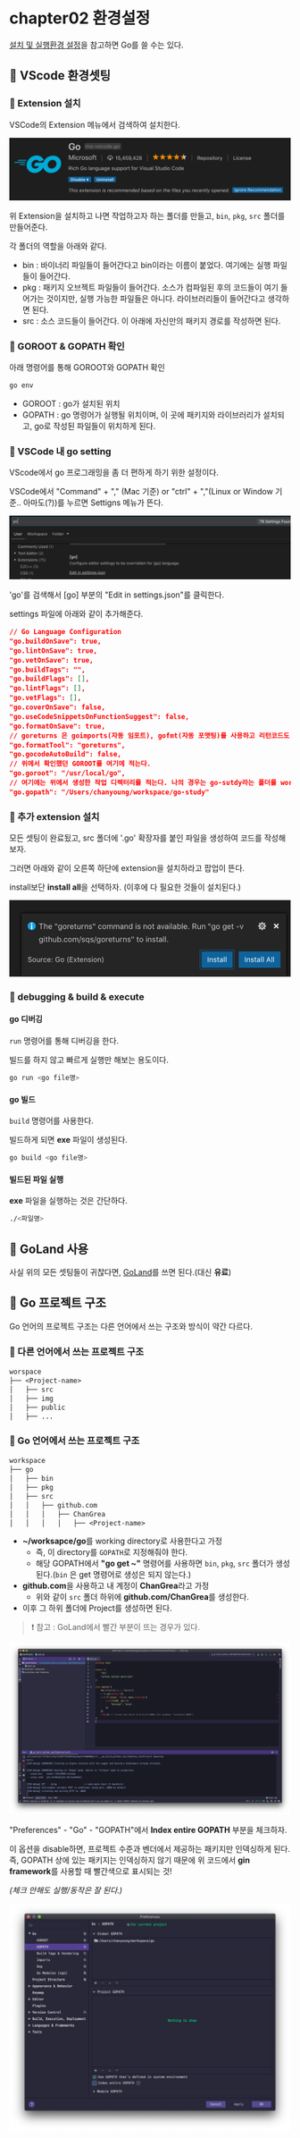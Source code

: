 # chapter02 환경설정

[설치 및 실행환경 설정](https://github.com/ChanGrea/golang_study)을 참고하면 Go를 쓸 수는 있다.

## :banana: VScode 환경셋팅

### :strawberry: Extension 설치

VSCode의 Extension 메뉴에서 검색하여 설치한다.

<img src='./img/chapter02/go-extension.png' />

위 Extension을 설치하고 나면 작업하고자 하는 폴더를 만들고, `bin`, `pkg`, `src` 폴더를 만들어준다.

각 폴더의 역할을 아래와 같다.

- bin : 바이너리 파일들이 들어간다고 bin이라는 이름이 붙었다. 여기에는 실행 파일들이 들어간다.
- pkg : 패키지 오브젝트 파일들이 들어간다. 소스가 컴파일된 후의 코드들이 여기 들어가는 것이지만, 실행 가능한 파일들은 아니다. 라이브러리들이 들어간다고 생각하면 된다.
- src : 소스 코드들이 들어간다. 이 아래에 자신만의 패키지 경로를 작성하면 된다.

### :strawberry: GOROOT & GOPATH 확인

아래 명령어를 통해 GOROOT와 GOPATH 확인

```sh
go env
```

- GOROOT : go가 설치된 위치
- GOPATH : go 명령어가 실행될 위치이며, 이 곳에 패키지와 라이브러리가 설치되고, go로 작성된 파일들이 위치하게 된다.

### :strawberry: VSCode 내 go setting

VScode에서 go 프로그래밍을 좀 더 편하게 하기 위한 설정이다.

VSCode에서 "Command" + "," (Mac 기준) or "ctrl" + ","(Linux or Window 기준.. 아마도(?))를 누르면 Settigns 메뉴가 뜬다.

<img src='./img/chapter02/settings.png' />

'go'를 검색해서 \[go\] 부분의 "Edit in settings.json"를 클릭한다.

settings 파일에 아래와 같이 추가해준다.

```json
// Go Language Configuration
"go.buildOnSave": true,
"go.lintOnSave": true,
"go.vetOnSave": true,
"go.buildTags": "",
"go.buildFlags": [],
"go.lintFlags": [],
"go.vetFlags": [],
"go.coverOnSave": false,
"go.useCodeSnippetsOnFunctionSuggest": false,
"go.formatOnSave": true,
// goreturns 은 goimports(자동 임포트), gofmt(자동 포맷팅)를 사용하고 리턴코드도 자동으로 채워준다.
"go.formatTool": "goreturns",
"go.gocodeAutoBuild": false,
// 위에서 확인했던 GOROOT를 여기에 적는다.
"go.goroot": "/usr/local/go",
// 여기에는 위에서 생성한 작업 디렉터리를 적는다. 나의 경우는 go-sutdy라는 폴더를 workspace에 생성했다.
"go.gopath": "/Users/chanyoung/workspace/go-study"
```

### :strawberry: 추가 extension 설치

모든 셋팅이 완료됬고, src 폴더에 '.go' 확장자를 붙인 파일을 생성하여 코드를 작성해보자.

그러면 아래와 같이 오른쪽 하단에 extension을 설치하라고 팝업이 뜬다.

install보단 **install all**을 선택하자. (이후에 다 필요한 것들이 설치된다.)

<img src="./img/chapter02/install-extension.png" />

### :strawberry: debugging & build & execute

#### go 디버깅

`run` 명령어를 통해 디버깅을 한다.

빌드를 하지 않고 빠르게 실행만 해보는 용도이다.

```sh
go run <go file명>
```

#### go 빌드

`build` 명령어를 사용한다.

빌드하게 되면 **exe** 파일이 생성된다.

```sh
go build <go file명>
```

#### 빌드된 파일 실행

**exe** 파일을 실행하는 것은 간단하다.

```sh
./<파일명>
```

## :banana: GoLand 사용

사실 위의 모든 셋팅들이 귀찮다면, [GoLand](https://www.jetbrains.com/ko-kr/go/?gclid=EAIaIQobChMI78Dt7azl5wIVWq6WCh2ghgbwEAAYASAAEgKP0vD_BwE)를 쓰면 된다.(대신 **유료**)

## :banana: Go 프로젝트 구조

Go 언어의 프로젝트 구조는 다른 언어에서 쓰는 구조와 방식이 약간 다르다.

### :strawberry: 다른 언어에서 쓰는 프로젝트 구조

```
worspace
├── <Project-name>
│   ├── src
│   ├── img
│   ├── public
│   ├── ...
```

### :strawberry: Go 언어에서 쓰는 프로젝트 구조

```
workspace
├── go
│   ├── bin
│   ├── pkg
│   ├── src
│   │   ├── github.com
│   │   │   ├── ChanGrea
│   │   │   │   ├── <Project-name>
```

- **~/worksapce/go**를 working directory로 사용한다고 가정
  - 즉, 이 directory를 `GOPATH`로 지정해줘야 한다.
  - 해당 GOPATH에서 **"go get ~"** 명령어를 사용하면 `bin`, `pkg`, `src` 폴더가 생성된다.(`bin` 은 get 명령어로 생성은 되지 않는다.)
- **github.com**을 사용하고 내 계정이 **ChanGrea**라고 가정
  - 위와 같이 `src` 폴더 하위에 **github.com/ChanGrea**를 생성한다.
- 이후 그 하위 폴더에 Project를 생성하면 된다.

> :exclamation: 참고 : GoLand에서 빨간 부분이 뜨는 경우가 있다.

<img src='./img/chapter02/indexing-error.png' />

"Preferences" - "Go" - "GOPATH"에서 **Index entire GOPATH** 부분을 체크하자.

이 옵션을 disable하면, 프로젝트 수준과 벤더에서 제공하는 패키지만 인덱싱하게 된다. 즉, GOPATH 상에 있는 패키지는 인덱싱하지 않기 때문에 위 코드에서 **gin framework**를 사용할 때 빨간색으로 표시되는 것!

*(체크 안해도 실행/동작은 잘 된다.)*

<img src='./img/chapter02/configure.png' />